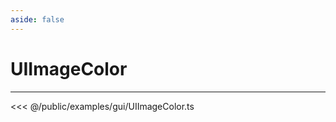 ```yaml
---
aside: false
---
```


# UIImageColor
---
<Demo src="/examples/gui/UIImageColor.ts" :code="false" :height="700"></Demo>

<<< @/public/examples/gui/UIImageColor.ts